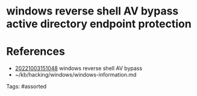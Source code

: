 # windows reverse shell AV bypass active directory endpoint protection

# References
- [20221003151048](/zet/20221003151048/) windows reverse shell AV bypass
- ~/kb/hacking/windows/windows-information.md

Tags:
    #assorted

